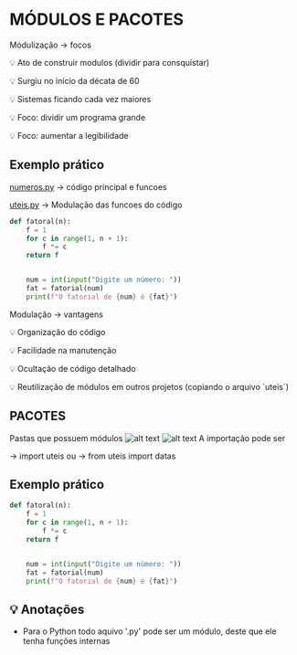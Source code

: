 # MÓDULOS E PACOTES
Módulização → focos

💡 Ato de construir modulos (dividir para consquistar)

💡 Surgiu no início da décata de 60

💡 Sistemas ficando cada vez maiores

💡 Foco: dividir um programa grande

💡 Foco: aumentar a legibilidade

## Exemplo prático

[numeros.py](numeros.py) → código principal e funcoes

[uteis.py](uteis.py) → Modulação das funcoes do código
```Python
def fatoral(n):
    f = 1
    for c in range(1, n + 1):
        f *= c
    return f


    num = int(input("Digite um número: "))
    fat = fatorial(num)
    print(f"O fatorial de {num} é {fat}")
```

Modulação → vantagens

💡 Organização do código

💡 Facilidade na manutenção

💡 Ocultação de código detalhado

💡 Reutilização de módulos em outros projetos (copiando o arquivo ´uteis´)

## PACOTES
Pastas que possuem módulos
![alt text](image.png)
![alt text](image-1.png)
A importação pode ser

→ import uteis ou → from uteis import datas
## Exemplo prático
```Python
def fatoral(n):
    f = 1
    for c in range(1, n + 1):
        f *= c
    return f


    num = int(input("Digite um número: "))
    fat = fatorial(num)
    print(f"O fatorial de {num} é {fat}")
```

## 💡 Anotações
- Para o Python todo aquivo '.py' pode ser um módulo, deste que ele tenha 
funções internas